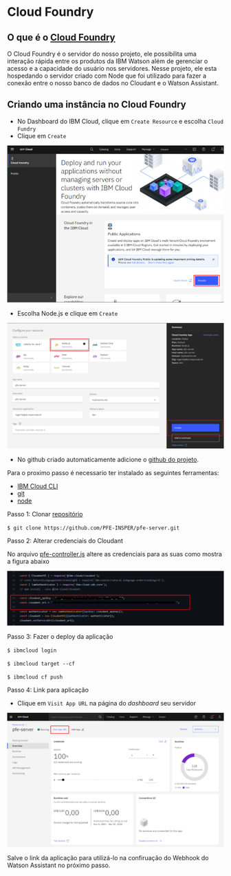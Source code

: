 # Cloud Foundry

## O que é o [Cloud Foundry](https://www.ibm.com/br-pt/cloud/cloud-foundry)

O Cloud Foundry é o servidor do nosso projeto, ele possibilita uma interação rápida entre os produtos da IBM Watson além de gerenciar o acesso e a capacidade do usuário nos servidores. Nesse projeto, ele esta hospedando o servidor criado com Node que foi utilizado para fazer a conexão entre o nosso banco de dados no Cloudant e o Watson Assistant.

## Criando uma instância no Cloud Foundry 

* No Dashboard do IBM Cloud, clique em `Create Resource` e escolha `Cloud Fundry`
* Clique em `Create`

![](imagens/CloudFoundry-01.png)

* Escolha Node.js e clique em `Create` 

![](imagens/CloudFoundry-02.png)

* No github criado automaticamente adicione o [github do projeto](https://us-south.git.cloud.ibm.com/gabrielmd/NodejsExpressAppHNTKU2021-09-17/-/tree/master).

Para o proximo passo é necessario ter instalado as seguintes ferramentas:

* [IBM Cloud CLI](https://cloud.ibm.com/docs/cli?topic=cli-install-ibmcloud-cli)
* [git](https://git-scm.com/downloads)
* [node](https://nodejs.org/en/) 


Passo 1: Clonar [repositório](https://github.com/PFE-INSPER/pfe-server.git) 

`$ git clone https://github.com/PFE-INSPER/pfe-server.git`

Passo 2: Alterar credenciais do Cloudant

No arquivo [pfe-controller.js](https://github.com/PFE-INSPER/pfe-server/blob/main/server/controllers/pfe-controller.js) altere as credenciais para as suas como mostra a figura abaixo

![](imagens/CloudFoundry-03.png)

Passo 3: Fazer o deploy da aplicação

 `$ ibmcloud login`

 `$ ibmcloud target --cf`

 `$ ibmcloud cf push`

Passo 4: Link para aplicação

* Clique em `Visit App URL` na página do *dashboard* seu servidor

![](imagens/CloudFoundry-04.png)

Salve o link da aplicação para utilizá-lo na confiruação do Webhook do Watson Assistant no próximo passo.